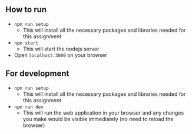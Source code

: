 ## How to run

- `npm run setup`
  - This will install all the necessary packages and libraries needed for this assignment
- `npm start`
  - This will start the nodejs server
- Open `localhost:3000` on your browser

## For development

- `npm run setup`
  - This will install all the necessary packages and libraries needed for this assignment
- `npm run dev`
  - This will run the web application in your browser and any changes you make would be visible immediately (no need to reload the browser)